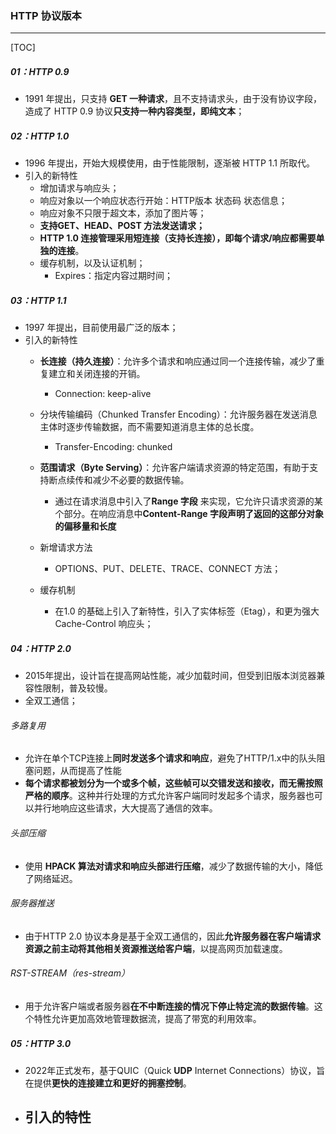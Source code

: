 ### HTTP 协议版本

------

[TOC]

##### 01：HTTP 0.9

- 1991 年提出，只支持 **GET 一种请求**，且不支持请求头，由于没有协议字段，造成了 HTTP 0.9 协议**只支持一种内容类型，即纯文本**；


##### 02：HTTP 1.0

- 1996 年提出，开始大规模使用，由于性能限制，逐渐被 HTTP 1.1 所取代。
- 引入的新特性
  - 增加请求与响应头；
  - 响应对象以一个响应状态行开始：HTTP版本  状态码  状态信息；
  - 响应对象不只限于超文本，添加了图片等；
  - **支持GET、HEAD、POST 方法发送请求；**
  - **HTTP 1.0 连接管理采用短连接（支持长连接），即每个请求/响应都需要单独的连接**。
  - 缓存机制，以及认证机制；
    - Expires：指定内容过期时间；

##### 03：HTTP 1.1

- 1997 年提出，目前使用最广泛的版本；
- 引入的新特性
  - **长连接（持久连接）**：允许多个请求和响应通过同一个连接传输，减少了重复建立和关闭连接的开销。
    - Connection: keep-alive

  - 分块传输编码（Chunked Transfer Encoding）：允许服务器在发送消息主体时逐步传输数据，而不需要知道消息主体的总长度。
    - Transfer-Encoding: chunked

  - **范围请求（Byte Serving）**：允许客户端请求资源的特定范围，有助于支持断点续传和减少不必要的数据传输。
    - 通过在请求消息中引入了**Range 字段** 来实现，它允许只请求资源的某个部分。在响应消息中**Content-Range 字段声明了返回的这部分对象的偏移量和长度**

  - 新增请求方法
    - OPTIONS、PUT、DELETE、TRACE、CONNECT 方法；

  - 缓存机制
    - 在1.0 的基础上引入了新特性，引入了实体标签（Etag），和更为强大 Cache-Control 响应头；


##### 04：HTTP 2.0

- 2015年提出，设计旨在提高网站性能，减少加载时间，但受到旧版本浏览器兼容性限制，普及较慢。
- 全双工通信；

###### 多路复用

- 允许在单个TCP连接上**同时发送多个请求和响应**，避免了HTTP/1.x中的队头阻塞问题，从而提高了性能
- **每个请求都被划分为一个或多个帧，这些帧可以交错发送和接收，而无需按照严格的顺序**。这种并行处理的方式允许客户端同时发起多个请求，服务器也可以并行地响应这些请求，大大提高了通信的效率。

###### 头部压缩

- 使用 **HPACK 算法对请求和响应头部进行压缩**，减少了数据传输的大小，降低了网络延迟。

###### 服务器推送

- 由于HTTP 2.0 协议本身是基于全双工通信的，因此**允许服务器在客户端请求资源之前主动将其他相关资源推送给客户端**，以提高网页加载速度。


###### RST-STREAM（res-stream）

- 用于允许客户端或者服务器**在不中断连接的情况下停止特定流的数据传输**。这个特性允许更加高效地管理数据流，提高了带宽的利用效率。

##### 05：HTTP 3.0

- 2022年正式发布，基于QUIC（Quick **UDP** Internet Connections）协议，旨在提供**更快的连接建立和更好的拥塞控制**。
- 引入的特性
  - 